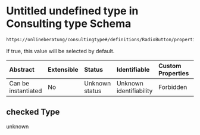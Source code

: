# Untitled undefined type in Consulting type Schema

```txt
https://onlineberatung/consultingtype#/definitions/RadioButton/properties/radioButtons/items/checked
```

If true, this value will be selected by default.

| Abstract            | Extensible | Status         | Identifiable            | Custom Properties | Additional Properties | Access Restrictions | Defined In                                                           |
| :------------------ | :--------- | :------------- | :---------------------- | :---------------- | :-------------------- | :------------------ | :------------------------------------------------------------------- |
| Can be instantiated | No         | Unknown status | Unknown identifiability | Forbidden         | Allowed               | none                | [consulting-type.json*](consulting-type.json "open original schema") |

## checked Type

unknown
